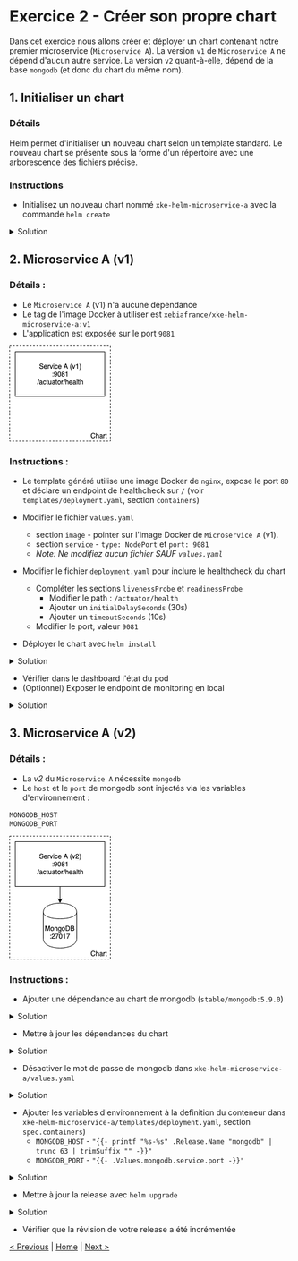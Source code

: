 # Exercice 2 - Créer son propre chart

Dans cet exercice nous allons créer et déployer un chart contenant notre premier microservice (`Microservice A`). 
La version `v1` de `Microservice A` ne dépend d'aucun autre service. 
La version `v2` quant-à-elle, dépend de la base `mongodb` (et donc du chart du même nom).

## 1. Initialiser un chart

### Détails
Helm permet d'initialiser un nouveau chart selon un template standard.
Le nouveau chart se présente sous la forme d'un répertoire avec une arborescence des fichiers précise.

### Instructions
* Initialisez un nouveau chart nommé `xke-helm-microservice-a` avec la commande `helm create`
<details><summary>Solution</summary>
<p>

    $ helm create xke-helm-microservice-a

</p>
</details>


## 2. Microservice A (v1)

### Détails :

* Le `Microservice A` (v1) n'a aucune dépendance
* Le tag de l'image Docker à utiliser est `xebiafrance/xke-helm-microservice-a:v1`
* L'application est exposée sur le port `9081`

<p>
<img src="img/exo2-v1.png" wigth="200">
</p>

### Instructions :
* Le template généré utilise une image Docker de `nginx`, expose le port `80` et déclare un endpoint de healthcheck sur `/` 
(voir `templates/deployment.yaml`, section `containers`)
* Modifier le fichier `values.yaml` 
    * section `image` - pointer sur l'image Docker de `Microservice A` (v1). 
    * section `service` - `type: NodePort` et `port: 9081`
    * _Note: Ne modifiez aucun fichier *SAUF* `values.yaml`_
    
* Modifier le fichier `deployment.yaml` pour inclure le healthcheck du chart
    * Compléter les sections `livenessProbe` et `readinessProbe`
        * Modifier le path : `/actuator/health`
        * Ajouter un `initialDelaySeconds` (30s)
        * Ajouter un `timeoutSeconds` (10s)
    * Modifier le port, valeur `9081`
* Déployer le chart avec `helm install`

<details><summary>Solution</summary>
<p>

```sh
$ cd <chart directory>
$ helm install .
```
</p>
</details>


* Vérifier dans le dashboard l'état du pod
* (Optionnel) Exposer le endpoint de monitoring en local

<details><summary>Solution</summary>
<p>

```sh
$ kubectl get services
$ kubectl port-forward svc/<service name> 9081:9081
$ curl http://localhost:9081
```

</p>
</details>

    
## 3. Microservice A (v2)

### Détails :
* La *v2* du `Microservice A` nécessite `mongodb`
* Le `host` et le `port` de mongodb sont injectés via les variables d'environnement :

```
MONGODB_HOST
MONGODB_PORT
```

<p>
<img src="img/exo2-v2.png" wigth="200">
</p>

### Instructions :
* Ajouter une dépendance au chart de mongodb (`stable/mongodb:5.9.0`)

<details><summary>Solution</summary>
<p>

Créer un fichier `requirements.yaml` à la racine du chart

```yaml
    dependencies:
      - name: mongodb
        version: 5.9.0
        repository: https://kubernetes-charts.storage.googleapis.com/
```

</p>
</details>

* Mettre à jour les dépendances du chart

<details><summary>Solution</summary>
<p>

```sh
$ cd <chart directory>
$ helm dep update .
```

</p>
</details>

* Désactiver le mot de passe de mongodb dans `xke-helm-microservice-a/values.yaml`

<details><summary>Solution</summary>
<p>

Ajouter dans `values.yaml` :

```yaml
    mongodb:
        usePassword: false
```

</p>
</details>

* Ajouter les variables d'environnement à la definition du conteneur dans `xke-helm-microservice-a/templates/deployment.yaml`, section `spec.containers`)
    * `MONGODB_HOST` - `"{{- printf "%s-%s" .Release.Name "mongodb" | trunc 63 | trimSuffix "" -}}"`
    * `MONGODB_PORT` - `"{{- .Values.mongodb.service.port -}}"`  

<details><summary>Solution</summary>
<p>

Ajouter dans `deployement.yaml` dans la section `spec.containers` :

```yaml
    spec:
      containers:
        - name: {{ .Chart.Name }}

        ...

          env:
            - name: MONGODB_HOST
              value: "{{- printf "%s-%s" .Release.Name "mongodb" | trunc 63 | trimSuffix "" -}}"
            - name: MONGODB_PORT
              value: "{{- .Values.mongodb.service.port -}}"
              
        ...
```

</p>
</details>

* Mettre à jour la release avec `helm upgrade`

<details><summary>Solution</summary>
<p>

```sh
$ cd <chart directory>
$ helm upgrade <relase name> .
```

</p>
</details>

* Vérifier que la révision de votre release a été incrémentée 

[< Previous](ex1-using-charts.md) | [Home](README.md) | [Next >](ex3-parent-chart.md)